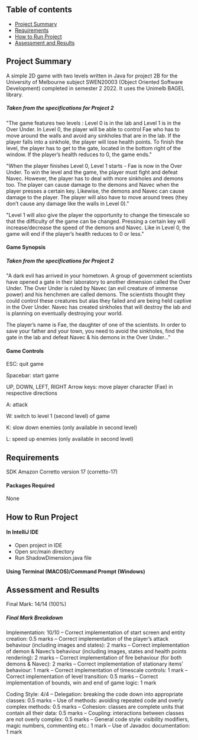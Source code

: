 ## Table of contents

-   [Project Summary](#project-summary)
-   [Requirements](#requirements)
-   [How to Run Project](#how-to-run-project)
-   [Assessment and Results](#assessment-and-results)

## Project Summary
A simple 2D game with two levels written in Java for project 2B for the University of Melbourne subject SWEN20003 (Object Oriented Software Development) completed in semester 2 2022. It uses the Unimelb BAGEL library. 

##### Taken from the specifications for Project 2 
"The game features two levels : Level 0 is in the lab and Level 1 is in the Over Under. In Level 0, the player will be able to control Fae who has to move around the walls and avoid any sinkholes that are in the lab. If the player falls into a sinkhole, the player will lose health points. To finish the level, the player has to get to the gate, located in the bottom right of the window. If the player’s health reduces to 0, the game ends." 

"When the player finishes Level 0, Level 1 starts - Fae is now in the Over Under. To win the level and the game, the player must fight and defeat Navec. However, the player has to deal with more sinkholes and demons too. The player can cause damage to the demons and Navec when the player presses a certain key. Likewise, the demons and Navec can cause damage to the player. The player will also have to move around trees (they don’t cause any damage like the walls in Level 0)."

"Level 1 will also give the player the opportunity to change the timescale so that the difficulty of the game can be changed. Pressing a certain key will increase/decrease the speed of the demons and Navec. Like in Level 0, the game will end if the player’s health reduces to 0 or less." 

#### Game Synopsis 
##### Taken from the specifications for Project 2 
"A dark evil has arrived in your hometown. A group of government scientists have opened a gate in their laboratory to another dimension called the Over Under. The Over Under is ruled by Navec (an evil creature of immense power) and his henchmen are called demons. The scientists thought they could control these creatures but alas they failed and are being held captive in the Over Under. Navec has created sinkholes that will destroy the lab and is planning on eventually destroying your world.

The player’s name is Fae, the daughter of one of the scientists. In order to save your father and your town, you need to avoid the sinkholes, find the gate in the lab and defeat Navec & his demons in the Over Under..."

#### Game Controls
ESC: quit game 

Spacebar: start game

UP, DOWN, LEFT, RIGHT Arrow keys: move player character (Fae) in respective directions 

A: attack 

W: switch to level 1 (second level) of game

K: slow down enemies (only available in second level)

L: speed up enemies (only available in second level)

## Requirements
SDK Amazon Corretto version 17 (corretto-17) 

#### Packages Required 
None

## How to Run Project 
#### In IntelliJ IDE
- Open project in IDE
- Open src/main directory 
- Run ShadowDimension.java file 

#### Using Terminal (MACOS)/Command Prompt (Windows)

## Assessment and Results 
Final Mark: 14/14 (100%) 

##### Final Mark Breakdown
Implementation: 10/10 
–   Correct implementation of start screen and entity creation: 0.5 marks
–   Correct implementation of the player’s attack behaviour (including images and states): 2 marks
–   Correct implementation of demon & Navec’s behaviour (including images, states and health points rendering): 2 marks
–   Correct implementation of fire behaviour (for both demons & Navec): 2 marks
–   Correct implementation of stationary items’ behaviour: 1 mark
–   Correct implementation of timescale controls: 1 mark
–   Correct implementation of level transition: 0.5 marks
–   Correct implementation of bounds, win and end of game logic: 1 mark

Coding Style: 4/4
–   Delegation: breaking the code down into appropriate classes: 0.5 marks
–   Use of methods: avoiding repeated code and overly complex methods: 0.5 marks 
–   Cohesion: classes are complete units that contain all their data: 0.5 marks
–   Coupling: interactions between classes are not overly complex: 0.5 marks
–   General code style: visibility modifiers, magic numbers, commenting etc.: 1 mark 
–   Use of Javadoc documentation: 1 mark

